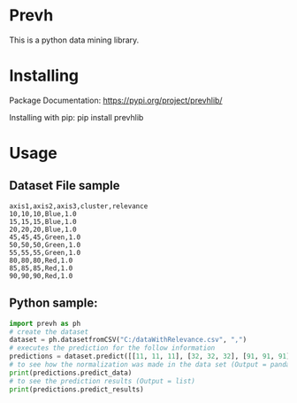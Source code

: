 # Prevh
This is a python data mining library. 

# Installing
Package Documentation: https://pypi.org/project/prevhlib/

Installing with pip: pip install prevhlib

# Usage

## Dataset File sample

```text
axis1,axis2,axis3,cluster,relevance
10,10,10,Blue,1.0
15,15,15,Blue,1.0
20,20,20,Blue,1.0
45,45,45,Green,1.0
50,50,50,Green,1.0
55,55,55,Green,1.0
80,80,80,Red,1.0
85,85,85,Red,1.0
90,90,90,Red,1.0
```

## Python sample:

```python
import prevh as ph
# create the dataset
dataset = ph.datasetfromCSV("C:/dataWithRelevance.csv", ",")
# executes the prediction for the follow information
predictions = dataset.predict([[11, 11, 11], [32, 32, 32], [91, 91, 91]], kNeighbors=6)
# to see how the normalization was made in the data set (Output = pandas.DataFrame)
print(predictions.predict_data)
# to see the prediction results (Output = list)
print(predictions.predict_results)
```